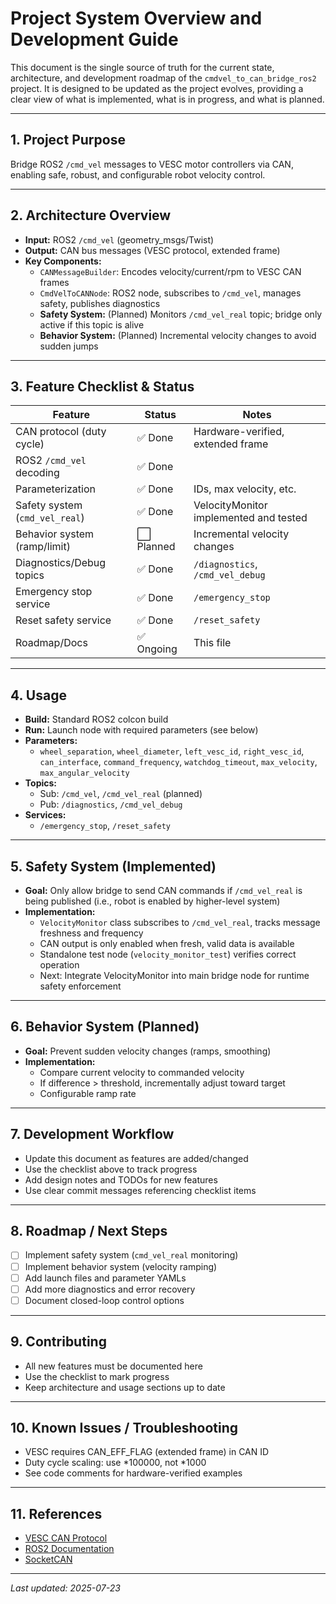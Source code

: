 # Project System Overview and Development Guide

This document is the single source of truth for the current state, architecture, and development roadmap of the `cmdvel_to_can_bridge_ros2` project. It is designed to be updated as the project evolves, providing a clear view of what is implemented, what is in progress, and what is planned.

---

## 1. Project Purpose

Bridge ROS2 `/cmd_vel` messages to VESC motor controllers via CAN, enabling safe, robust, and configurable robot velocity control.

---

## 2. Architecture Overview

- **Input:** ROS2 `/cmd_vel` (geometry_msgs/Twist)
- **Output:** CAN bus messages (VESC protocol, extended frame)
- **Key Components:**
  - `CANMessageBuilder`: Encodes velocity/current/rpm to VESC CAN frames
  - `CmdVelToCANNode`: ROS2 node, subscribes to `/cmd_vel`, manages safety, publishes diagnostics
  - **Safety System:** (Planned) Monitors `/cmd_vel_real` topic; bridge only active if this topic is alive
  - **Behavior System:** (Planned) Incremental velocity changes to avoid sudden jumps

---

## 3. Feature Checklist & Status

| Feature                        | Status      | Notes                                  |
|------------------------------- |------------|----------------------------------------|
| CAN protocol (duty cycle)      | ✅ Done     | Hardware-verified, extended frame      |
| ROS2 `/cmd_vel` decoding       | ✅ Done     |                                        |
| Parameterization               | ✅ Done     | IDs, max velocity, etc.                |
| Safety system (`cmd_vel_real`) | ✅ Done     | VelocityMonitor implemented and tested |
| Behavior system (ramp/limit)   | ⬜ Planned  | Incremental velocity changes           |
| Diagnostics/Debug topics       | ✅ Done     | `/diagnostics`, `/cmd_vel_debug`       |
| Emergency stop service         | ✅ Done     | `/emergency_stop`                      |
| Reset safety service           | ✅ Done     | `/reset_safety`                        |
| Roadmap/Docs                   | ✅ Ongoing  | This file                              |

---

## 4. Usage

- **Build:** Standard ROS2 colcon build
- **Run:** Launch node with required parameters (see below)
- **Parameters:**
  - `wheel_separation`, `wheel_diameter`, `left_vesc_id`, `right_vesc_id`, `can_interface`, `command_frequency`, `watchdog_timeout`, `max_velocity`, `max_angular_velocity`
- **Topics:**
  - Sub: `/cmd_vel`, `/cmd_vel_real` (planned)
  - Pub: `/diagnostics`, `/cmd_vel_debug`
- **Services:**
  - `/emergency_stop`, `/reset_safety`

---


## 5. Safety System (Implemented)

- **Goal:** Only allow bridge to send CAN commands if `/cmd_vel_real` is being published (i.e., robot is enabled by higher-level system)
- **Implementation:**
  - `VelocityMonitor` class subscribes to `/cmd_vel_real`, tracks message freshness and frequency
  - CAN output is only enabled when fresh, valid data is available
  - Standalone test node (`velocity_monitor_test`) verifies correct operation
  - Next: Integrate VelocityMonitor into main bridge node for runtime safety enforcement

---

## 6. Behavior System (Planned)

- **Goal:** Prevent sudden velocity changes (ramps, smoothing)
- **Implementation:**
  - Compare current velocity to commanded velocity
  - If difference > threshold, incrementally adjust toward target
  - Configurable ramp rate

---

## 7. Development Workflow

- Update this document as features are added/changed
- Use the checklist above to track progress
- Add design notes and TODOs for new features
- Use clear commit messages referencing checklist items

---

## 8. Roadmap / Next Steps

- [ ] Implement safety system (`cmd_vel_real` monitoring)
- [ ] Implement behavior system (velocity ramping)
- [ ] Add launch files and parameter YAMLs
- [ ] Add more diagnostics and error recovery
- [ ] Document closed-loop control options

---

## 9. Contributing

- All new features must be documented here
- Use the checklist to mark progress
- Keep architecture and usage sections up to date

---

## 10. Known Issues / Troubleshooting

- VESC requires CAN_EFF_FLAG (extended frame) in CAN ID
- Duty cycle scaling: use *100000, not *1000
- See code comments for hardware-verified examples

---

## 11. References

- [VESC CAN Protocol](https://vesc-project.com/node/286)
- [ROS2 Documentation](https://docs.ros.org/en/rolling/index.html)
- [SocketCAN](https://www.kernel.org/doc/Documentation/networking/can.txt)

---

_Last updated: 2025-07-23_
